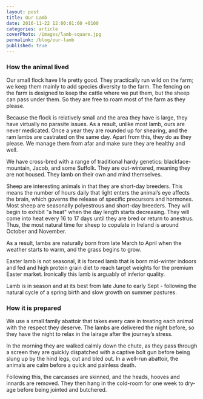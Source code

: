 ```yaml
---
layout: post
title: Our Lamb
date: 2016-11-22 12:00:01:00 +0100
categories: article
coverPhoto: /images/lamb-square.jpg
permalink: /blog/our-lamb
published: true
---
```


### How the animal lived

Our small flock have life pretty good. They practically run wild on the farm; we keep them mainly to add species diversity to the farm. The fencing on the farm is designed to keep the cattle where we put them, but the sheep can pass under them. So they are free to roam most of the farm as they please.

Because the flock is relatively small and the area they have is large, they have virtually no parasite issues. As a result, unlike most lamb, ours are never medicated. Once a year they are rounded up for shearing, and the ram lambs are castrated on the same day. Apart from this, they do as they please. We manage them from afar and make sure they are healthy and well.

We have cross-bred with a range of traditional hardy genetics: blackface-mountain, Jacob, and some Suffolk. They are out-wintered, meaning they are not housed. They lamb on their
own and mind themselves.

Sheep are interesting animals in that they are short-day breeders. This means the number of hours daily that light enters the animal’s eye affects the brain, which governs the release of
specific precursors and hormones. Most sheep are seasonally polyestrous and short-day breeders. They will begin to exhibit "a heat" when the day length starts decreasing. They will come into heat every 16 to 17 days until they are bred or return to anestrus. Thus, the most natural time for sheep to copulate in Ireland is around October and November.

As a result, lambs are naturally born from late March to April when the weather starts to warm, and the grass begins to grow.

Easter lamb is not seasonal, it is forced lamb that is born mid-winter indoors and fed and high protein grain diet to reach target weights for the premium Easter market. Ironically this lamb
is arguably of inferior quality.

Lamb is in season and at its best from late June to early Sept - following the natural cycle of a spring birth and slow growth on summer pastures.

### How it is prepared

We use a small family abattoir that takes every care in treating each animal with the respect they deserve. The lambs are delivered the night before, so they have the night to relax in the lairage after the journey’s stress.

In the morning they are walked calmly down the chute, as they pass through a screen they are quickly dispatched with a captive bolt gun before being slung up by the hind legs, cut and bled out. In a well-run abattoir, the animals are calm before a quick and painless death.

Following this, the carcasses are skinned, and the heads, hooves and innards are removed. They then hang in the cold-room for one week to dry-age before being jointed and butchered.
